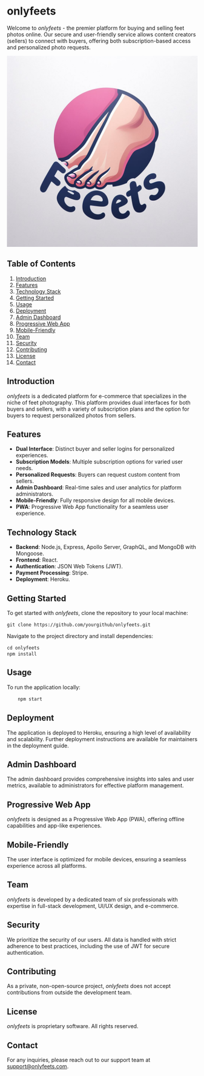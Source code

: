 # onlyfeets

Welcome to *onlyfeets* - the premier platform for buying and selling feet photos online. Our secure and user-friendly service allows content creators (sellers) to connect with buyers, offering both subscription-based access and personalized photo requests.

<img src="./assets/img/readme-cover.jpg">

## Table of Contents
1. [Introduction](#introduction)
2. [Features](#features)
3. [Technology Stack](#technology-stack)
4. [Getting Started](#getting-started)
5. [Usage](#usage)
6. [Deployment](#deployment)
7. [Admin Dashboard](#admin-dashboard)
8. [Progressive Web App](#progressive-web-app)
9. [Mobile-Friendly](#mobile-friendly)
10. [Team](#team)
11. [Security](#security)
12. [Contributing](#contributing)
13. [License](#license)
14. [Contact](#contact)

## Introduction

_onlyfeets_ is a dedicated platform for e-commerce that specializes in the niche of feet photography. This platform provides dual interfaces for both buyers and sellers, with a variety of subscription plans and the option for buyers to request personalized photos from sellers.

## Features

- **Dual Interface**: Distinct buyer and seller logins for personalized experiences.
- **Subscription Models**: Multiple subscription options for varied user needs.
- **Personalized Requests**: Buyers can request custom content from sellers.
- **Admin Dashboard**: Real-time sales and user analytics for platform administrators.
- **Mobile-Friendly**: Fully responsive design for all mobile devices.
- **PWA**: Progressive Web App functionality for a seamless user experience.

## Technology Stack

- **Backend**: Node.js, Express, Apollo Server, GraphQL, and MongoDB with Mongoose.
- **Frontend**: React.
- **Authentication**: JSON Web Tokens (JWT).
- **Payment Processing**: Stripe.
- **Deployment**: Heroku.

## Getting Started

To get started with _onlyfeets_, clone the repository to your local machine:

    git clone https://github.com/yourgithub/onlyfeets.git

Navigate to the project directory and install dependencies:

    cd onlyfeets
    npm install

## Usage

To run the application locally:
```bash
    npm start
```
## Deployment

The application is deployed to Heroku, ensuring a high level of availability and scalability. Further deployment instructions are available for maintainers in the deployment guide.

## Admin Dashboard

The admin dashboard provides comprehensive insights into sales and user metrics, available to administrators for effective platform management.

## Progressive Web App

_onlyfeets_ is designed as a Progressive Web App (PWA), offering offline capabilities and app-like experiences.

## Mobile-Friendly

The user interface is optimized for mobile devices, ensuring a seamless experience across all platforms.

## Team

_onlyfeets_ is developed by a dedicated team of six professionals with expertise in full-stack development, UI/UX design, and e-commerce.

## Security

We prioritize the security of our users. All data is handled with strict adherence to best practices, including the use of JWT for secure authentication.

## Contributing

As a private, non-open-source project, _onlyfeets_ does not accept contributions from outside the development team.

## License

_onlyfeets_ is proprietary software. All rights reserved.

## Contact

For any inquiries, please reach out to our support team at support@onlyfeets.com.

